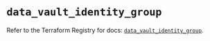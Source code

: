 # `data_vault_identity_group`

Refer to the Terraform Registry for docs: [`data_vault_identity_group`](https://registry.terraform.io/providers/hashicorp/vault/5.2.1/docs/data-sources/identity_group).
